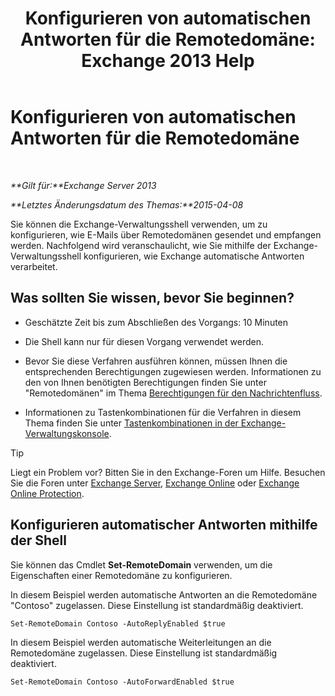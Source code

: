 ﻿---
title: 'Konfigurieren von automatischen Antworten für die Remotedomäne: Exchange 2013 Help'
TOCTitle: Konfigurieren von automatischen Antworten für die Remotedomäne
ms:assetid: 3d88a1fb-4b62-419a-a50d-ffd868e229d0
ms:mtpsurl: https://technet.microsoft.com/de-de/library/JJ657720(v=EXCHG.150)
ms:contentKeyID: 50475433
ms.date: 04/24/2018
mtps_version: v=EXCHG.150
ms.translationtype: HT
---

# Konfigurieren von automatischen Antworten für die Remotedomäne

 

_**Gilt für:**Exchange Server 2013_

_**Letztes Änderungsdatum des Themas:**2015-04-08_

Sie können die Exchange-Verwaltungsshell verwenden, um zu konfigurieren, wie E-Mails über Remotedomänen gesendet und empfangen werden. Nachfolgend wird veranschaulicht, wie Sie mithilfe der Exchange-Verwaltungsshell konfigurieren, wie Exchange automatische Antworten verarbeitet.

## Was sollten Sie wissen, bevor Sie beginnen?

  - Geschätzte Zeit bis zum Abschließen des Vorgangs: 10 Minuten

  - Die Shell kann nur für diesen Vorgang verwendet werden.

  - Bevor Sie diese Verfahren ausführen können, müssen Ihnen die entsprechenden Berechtigungen zugewiesen werden. Informationen zu den von Ihnen benötigten Berechtigungen finden Sie unter "Remotedomänen" im Thema [Berechtigungen für den Nachrichtenfluss](mail-flow-permissions-exchange-2013-help.md).

  - Informationen zu Tastenkombinationen für die Verfahren in diesem Thema finden Sie unter [Tastenkombinationen in der Exchange-Verwaltungskonsole](keyboard-shortcuts-in-the-exchange-admin-center-exchange-online-protection-help.md).


> [!TIP]
> Liegt ein Problem vor? Bitten Sie in den Exchange-Foren um Hilfe. Besuchen Sie die Foren unter <A href="https://go.microsoft.com/fwlink/p/?linkid=60612">Exchange Server</A>, <A href="https://go.microsoft.com/fwlink/p/?linkid=267542">Exchange Online</A> oder <A href="https://go.microsoft.com/fwlink/p/?linkid=285351">Exchange Online Protection</A>.



## Konfigurieren automatischer Antworten mithilfe der Shell

Sie können das Cmdlet **Set-RemoteDomain** verwenden, um die Eigenschaften einer Remotedomäne zu konfigurieren.

In diesem Beispiel werden automatische Antworten an die Remotedomäne "Contoso" zugelassen. Diese Einstellung ist standardmäßig deaktiviert.

    Set-RemoteDomain Contoso -AutoReplyEnabled $true

In diesem Beispiel werden automatische Weiterleitungen an die Remotedomäne zugelassen. Diese Einstellung ist standardmäßig deaktiviert.

    Set-RemoteDomain Contoso -AutoForwardEnabled $true

